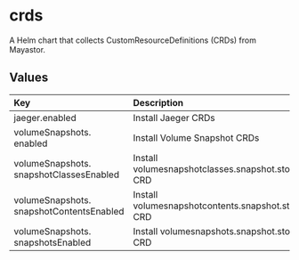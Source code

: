 # crds

A Helm chart that collects CustomResourceDefinitions (CRDs) from Mayastor.

## Values

| Key | Description | Default |
|:----|:------------|:--------|
| jaeger.&ZeroWidthSpace;enabled | Install Jaeger CRDs | `true` |
| volumeSnapshots.&ZeroWidthSpace;enabled | Install Volume Snapshot CRDs | `true` |
| volumeSnapshots.&ZeroWidthSpace;snapshotClassesEnabled | Install volumesnapshotclasses.snapshot.storage.k8s.io CRD | `true` |
| volumeSnapshots.&ZeroWidthSpace;snapshotContentsEnabled | Install volumesnapshotcontents.snapshot.storage.k8s.io CRD | `true` |
| volumeSnapshots.&ZeroWidthSpace;snapshotsEnabled | Install volumesnapshots.snapshot.storage.k8s.io CRD | `true` |

